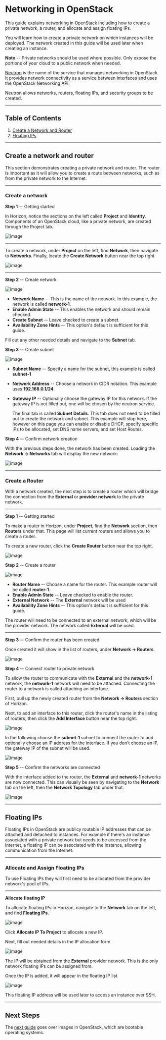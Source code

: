 Networking in OpenStack
===========================

This guide explains networking in OpenStack including how to create a
private network, a router, and allocate and assign floating IPs.

You will learn how to create a private network on which instances will
be deployed. The network created in this guide will be used later when
creating an instance.

**Note** \-- Private networks should be used where possible. Only expose
the portions of your cloud to a public network when needed.

[Neutron](https://docs.openstack.org/neutron/latest/) is the name of the
service that manages networking in OpenStack. It provides network
connectivity as a service between interfaces and uses the OpenStack
Networking API.

Neutron allows networks, routers, floating IPs, and security groups to
be created.

------------------------------------------------------------------------

**Table of Contents**
---------------------

1.  [Create a Network and
    Router](users_manual/network_ip_traffic.rst#create-a-network-and-router)
2.  [Floating IPs](users_manual/network_ip_traffic.rst#floating-ips)

------------------------------------------------------------------------


**Create a network and router**
-------------------------------

This section demonstrates creating a private network and router. The
router is important as it will allow you to create a route between
networks, such as from the private network to the Internet.

------------------------------------------------------------------------

### **Create a network**

**Step 1** \-- Getting started

In Horizon, notice the sections on the left called **Project** and
**Identity**. Components of an OpenStack cloud, like a private network,
are created through the Project tab.

![image](images/um_project_identity.png)

------------------------------------------------------------------------


To create a network, under **Project** on the left, find **Network**,
then navigate to **Networks**. Finally, locate the **Create Network**
button near the top right.

![image](images/um_network_networks.png)

------------------------------------------------------------------------


**Step 2** \-- Create network

![image](images/um_create_a_network_form.png)

-   **Network Name** \-- This is the name of the network. In this
    example, the network is called **network-1**.
-   **Enable Admin State** \-- This enables the network and should
    remain checked.
-   **Create Subnet** \-- Leave checked to create a subnet.
-   **Availability Zone Hints** \-- This option's default is sufficient
    for this guide.

Fill out any other needed details and navigate to the **Subnet** tab.


**Step 3** \-- Create subnet

![image](images/um_create_a_subnet_form.png)

-   **Subnet Name** \-- Specify a name for the subnet, this example is
    called **subnet-1**
-   **Network Address** \-- Choose a network in CIDR notation. This
    example uses **192.168.0.1/24**.
-   **Gateway IP** \-- Optionally choose the gateway IP for this
    network. If the gateway IP is not filled out, one will be chosen by
    the neutron service.

    The final tab is called **Subnet Details**. This tab does not need
    to be filled out to create the network and subnet. This example will
    stop here, however on this page you can enable or disable DHCP,
    specify specific IPs to be allocated, set DNS name servers, and set
    Host Routes.


**Step 4** \-- Confirm network creation

With the previous steps done, the network has been created. Loading the
**Network -\> Networks** tab will display the new network:

![image](images/um_network_listing.png)

------------------------------------------------------------------------


### **Create a Router**

With a network created, the next step is to create a router which will
bridge the connection from the **External** or **provider network** to
the private network.

------------------------------------------------------------------------

**Step 1** \-- Getting started

To make a router in Horizon, under **Project**, find the **Network**
section, then **Routers** under that. This page will list current
routers and allows you to create a router.

To create a new router, click the **Create Router** button near the top
right.

![image](images/um_router_main_page.png)


**Step 2** \-- Create a router

![image](images/um_create_router.png)

-   **Router Name** \-- Choose a name for the router. This example
    router will be called **router-1**.
-   **Enable Admin State** \-- Leave checked to enable the router.
-   **External Network** \-- The **External** network will be used
-   **Availability Zone Hints** \-- This option's default is sufficient
    for this guide.

The router will need to be connected to an external network, which will
be the provider network. The network called **External** will be used.

------------------------------------------------------------------------


**Step 3** \-- Confirm the router has been created

Once created it will show in the list of routers, under **Network -\>
Routers**.

![image](images/um_router_list.png)


**Step 4** \-- Connect router to private network

To allow the router to communicate with the **External** and the
**network-1** network, the **network-1** network will need to be
attached. Connecting the router to a network is called attaching an
interface.

First, pull up the newly created router from the **Network -\> Routers**
section of Horizon.

Next, to add an interface to this router, click the router's name in
the listing of routers, then click the **Add Interface** button near the
top right.

![image](images/um_add_interface_router.png)


In the following choose the **subnet-1** subnet to connect the router to
and optionally choose an IP address for the interface. If you don't
choose an IP, the gateway IP of the subnet will be used.

![image](images/um_router_add_interface.png)


**Step 5** \-- Confirm the networks are connected

With the interface added to the router, the **External** and
**network-1** networks are now connected. This can visually be seen by
navigating to the **Network** tab on the left, then the **Network
Topology** tab under that.

![image](images/um_network_topology.png)

------------------------------------------------------------------------


**Floating IPs**
----------------

Floating IPs in OpenStack are publicy routable IP addresses that can be
attached and detached to instances. For example if there's an instance
associated with a private network but needs to be accessed from the
Internet, a floating IP can be associated with the instance, allowing
communication from the Internet.

------------------------------------------------------------------------

### **Allocate and Assign Floating IPs**

To use Floating IPs they will first need to be allocated from the
provider network's pool of IPs.

------------------------------------------------------------------------

**Allocate floating IP**

To allocate floating IPs in Horizon, navigate to the **Network** tab on
the left, and find **Floating IPs**.

![image](images/um_floating_ips.png)

Click **Allocate IP To Project** to allocate a new IP.


Next, fill out needed details in the IP allocation form.

![image](images/um_allocate_floating_ip.png)

The IP will be obtained from the **External** provider network. This is
the only network floating IPs can be assigned from.

Once the IP is added, it will appear in the floating IP list.

![image](images/um_floating_ip_listing.png)


This floating IP address will be used later to access an instance over
SSH.

------------------------------------------------------------------------


**Next Steps**
--------------

The [next guide](users_manual/using_creating_images.rst) goes over
images in OpenStack, which are bootable operating systems.
